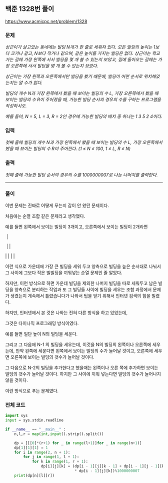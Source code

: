 ## 백준 1328번 풀이

https://www.acmicpc.net/problem/1328

### 문제

*상근이가 살고있는 동네에는 빌딩 N개가 한 줄로 세워져 있다. 모든 빌딩의 높이는 1보다 크거나 같고, N보다 작거나 같으며, 같은 높이를 가지는 빌딩은 없다. 상근이는 학교 가는 길에 가장 왼쪽에 서서 빌딩을 몇 개 볼 수 있는지 보았고, 집에 돌아오는 길에는 가장 오른쪽에 서서 빌딩을 몇 개 볼 수 있는지 보았다.*

*상근이는 가장 왼쪽과 오른쪽에서만 빌딩을 봤기 때문에, 빌딩이 어떤 순서로 위치해있는지는 알 수가 없다.*

*빌딩의 개수 N과 가장 왼쪽에서 봤을 때 보이는 빌딩의 수 L, 가장 오른쪽에서 봤을 때 보이는 빌딩의 수 R이 주어졌을 때, 가능한 빌딩 순서의 경우의 수를 구하는 프로그램을 작성하시오.*

*예를 들어, N = 5, L = 3, R = 2인 경우에 가능한 빌딩의 배치 중 하나는 1 3 5 2 4이다.*



### 입력

*첫째 줄에 빌딩의 개수 N과 가장 왼쪽에서 봤을 때 보이는 빌딩의 수 L, 가장 오른쪽에서 봤을 때 보이는 빌딩의 수 R이 주어진다. (1 ≤ N ≤ 100, 1 ≤ L, R ≤ N)*



### 출력

*첫째 줄에 가능한 빌딩 순서의 경우의 수를 1000000007로 나눈 나머지를 출력한다.*

***



### 풀이

이번 문제는 진짜로 어떻게 푸는지 감이 안 왔던 문제이다.

처음에는 순열 조합 같은 문제라고 생각했다.

예를 들면  왼쪽에서 보이는 빌딩이 3개이고, 오른쪽에서 보이는 빌딩이 2개라면

​          |

​     |   |

 |  |   |   |

이런 식으로 가운데에 가장 큰 빌딩을 세워 두고 양측으로 빌딩을  높은 순서대로 나눠서 그 사이에 그보다 작은 빌빌딩을 끼워넣는 순열 문제인 줄 알았다.



하지만, 이런 방식으로 하면 가운데 빌딩을 제외한 나머지 빌딩을 따로 세워두고 남은 빌딩을 양측으로 분리하는 작업과 또 그 빌딩들 사이에 빌딩을 세우는 조합 과정에서 문제가 생겼는지 계속해서 틀렸습니다가 나와서 팁을 얻기 위해서 인터넷 검색의 힘을 빌렸다.



하지만, 인터넷에서 본 것은 나와는 전혀 다른 방식을 하고 있었는데,

그것은 다이나믹 프로그래밍 방식이였다.



예를 들면 일단 높이 N의 빌딩을 세운다.

그리고 그 다음에 N-1 의 빌딩을 세우는데, 이것을 N의 빌딩의 왼쪽이나 오른쪽에 세우는데, 만약 왼쪽에 세운다면 왼쪽에서 보이는 빌딩의 수가 늘어날 것이고, 오른쪽에 세우면 오른쪽에 보이는 빌딩의 갯수가 늘어날 것이다.

그 다음으로 N-2의 빌딩을 추가한다고 했을때는 왼쪽이나 오른 쪽에 추가하면 보이는 빌딩의 갯수가 늘어날 것이다. 하지만 그 사이에 끼워 넣는다면 빌딩의 갯수가 늘어나지 않을 것이다.



이런 방식으로 푸는 문제였다.




### 전체 코드

```python
import sys
input = sys.stdin.readline

if __name__ == "__main__" :
    n,l,r = map(int,input().strip().split())

    dp = [[[0]*(r+1) for _ in range(l+1)]for _ in range(n+1)]
    dp[1][1][1] = 1
    for i in range(2, n + 1):
        for j in range(1, l + 1):
            for k in range(1, r + 1):
                dp[i][j][k] = (dp[i - 1][j][k - 1] + dp[i - 1][j - 1][k] + (i - 2) 
                               * dp[i - 1][j][k])%1000000007
    print(dp[n][l][r])
```

